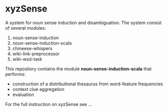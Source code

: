 xyzSense
========

A system for noun sense induction and disambiguation. The system consist of several modules:

1. noun-sense-induction
2. noun-sense-induction-scala
3. chineese-whispers
4. wiki-link-preprocessor
5. wiki-wsd-task

This repository contains the module **noun-sense-induction-scala** that performs:
- construction of a distributional thesaurus from word-feature frequencies
- context clue aggregation
- evaluation 

For the full instruction on xyzSense see ...
